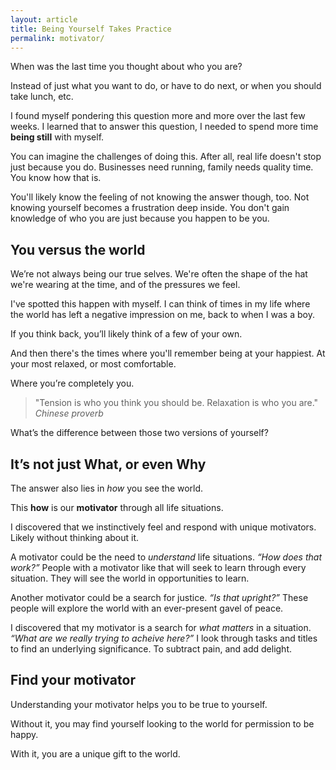 ```yaml
---
layout: article
title: Being Yourself Takes Practice
permalink: motivator/
---
```

When was the last time you thought about who you are?

Instead of just what you want to do, or have to do next, or when you should take lunch, etc.

I found myself pondering this question more and more over the last few weeks. I learned that to answer this question, I needed to spend more time **being still** with myself.
<!--more-->

You can imagine the challenges of doing this. After all, real life doesn't stop just because you do. Businesses need running, family needs quality time. You know how that is.

You'll likely know the feeling of not knowing the answer though, too. Not knowing yourself becomes a frustration deep inside. You don't gain knowledge of who you are just because you happen to be you.

## You versus the world

We’re not always being our true selves. We're often the shape of the hat we're wearing at the time, and of the pressures we feel.

I've spotted this happen with myself. I can think of times in my life where the world has left a negative impression on me, back to when I was a boy.

If you think back, you’ll likely think of a few of your own.

And then there's the times where you'll remember being at your happiest. At your most relaxed, or most comfortable.

Where you’re completely you.

> "Tension is who you think you should be. Relaxation is who you are."
> <cite>Chinese proverb</cite>

What’s the difference between those two versions of yourself?

## It’s not just What, or even Why

The answer also lies in *how* you see the world.

This **how** is our **motivator** through all life situations.

I discovered that we instinctively feel and respond with unique motivators. Likely without thinking about it.

A motivator could be the need to *understand* life situations. *“How does that work?”* People with a motivator like that will seek to learn through every situation. They will see the world in opportunities to learn.

Another motivator could be a search for justice. *“Is that upright?”* These people will explore the world with an ever-present gavel of peace.

I discovered that my motivator is a search for *what matters* in a situation. *“What are we really trying to acheive here?”* I look through tasks and titles to find an underlying significance. To subtract pain, and add delight.

## Find your motivator

Understanding your motivator helps you to be true to yourself.

Without it, you may find yourself looking to the world for permission to be happy.

With it, you are a unique gift to the world.
